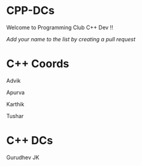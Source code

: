 # CPP-DCs
Welcome to Programming Club C++ Dev !!

*Add your name to the list by creating a pull request*

# C++ Coords
Advik

Apurva

Karthik

Tushar

# C++ DCs
Gurudhev JK
